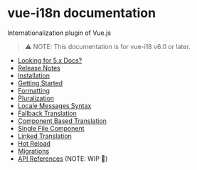 # vue-i18n documentation

Internationalization plugin of Vue.js

> :warning: NOTE: This documentation is for vue-i18 v6.0 or later.

* [Looking for 5.x Docs?](https://kazupon.github.io/vue-i18n/old/)
* [Release Notes](https://github.com/kazupon/vue-i18n/releases)
* [Installation](installation.md)
* [Getting Started](started.md)
* [Formatting](formatting.md)
* [Pluralization](pluralization.md)
* [Locale Messages Syntax](syntax.md)
* [Fallback Translation](fallback.md)
* [Component Based Translation](component.md)
* [Single File Component](sfc.md)
* [Linked Translation](linked.md)
* [Hot Reload](hot-reload.md)
* [Migrations](migrations.md)
* [API References](api.md) (NOTE: WIP :construction:)
